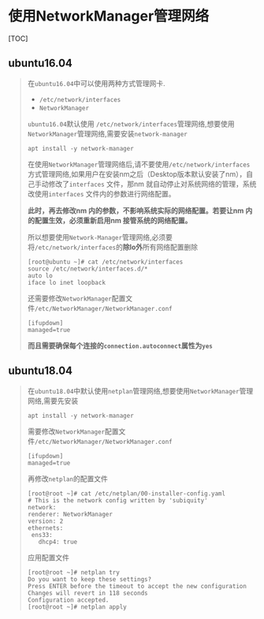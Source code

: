 # 使用NetworkManager管理网络

[TOC]

## ubuntu16.04

> 在`ubuntu16.04`中可以使用两种方式管理网卡.
>
> -  `/etc/network/interfaces`
> - `NetworkManager`
>
> `ubuntu16.04`默认使用 `/etc/network/interfaces`管理网络,想要使用`NetworkManager`管理网络,需要安装`network-manager`
>
> ```shell
> apt install -y network-manager
> ```
>
> 在使用`NetworkManager`管理网络后,请不要使用`/etc/network/interfaces`方式管理网络,如果用户在安装nm之后（Desktop版本默认安装了nm），自己手动修改了`interfaces` 文件，那nm 就自动停止对系统网络的管理，系统改使用`interfaces` 文件内的参数进行网络配置。
>
> **此时，再去修改nm 内的参数，不影响系统实际的网络配置。若要让nm 内的配置生效，必须重新启用nm 接管系统的网络配置。**
>
> 所以想要使用`Network-Manager`管理网络,必须要将`/etc/network/interfaces`的**除lo外**所有网络配置删除
>
> ```shell
> [root@ubuntu ~]# cat /etc/network/interfaces
> source /etc/network/interfaces.d/*
> auto lo
> iface lo inet loopback
> ```
>
> 还需要修改`NetworkManager`配置文件`/etc/NetworkManager/NetworkManager.conf`
>
> ```shell
> [ifupdown]
> managed=true
> ```
>
> 
>
> **而且需要确保每个连接的`connection.autoconnect`属性为`yes`**

## ubuntu18.04

> 在`ubuntu18.04`中默认使用`netplan`管理网络,想要使用`NetworkManager`管理网络,需要先安装
>
> ```shell
> apt install -y network-manager
> ```
>
> 需要修改`NetworkManager`配置文件`/etc/NetworkManager/NetworkManager.conf`
>
> ```shell
> [ifupdown]
> managed=true
> ```
>
> 再修改`netplan`的配置文件
>
> ```shell
> [root@root ~]# cat /etc/netplan/00-installer-config.yaml 
> # This is the network config written by 'subiquity'
> network:
> renderer: NetworkManager
> version: 2
> ethernets:
>  ens33:
>    dhcp4: true
> ```
>
> 应用配置文件
>
> ```shell
> [root@root ~]# netplan try
> Do you want to keep these settings?
> Press ENTER before the timeout to accept the new configuration
> Changes will revert in 118 seconds
> Configuration accepted.
> [root@root ~]# netplan apply
> ```